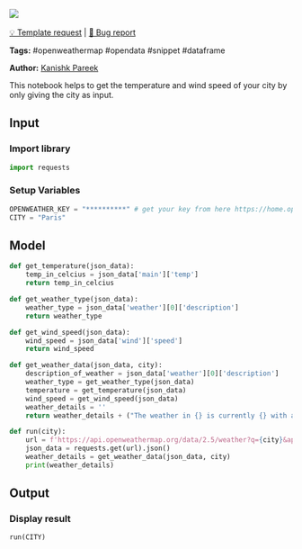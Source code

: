 <a href="https://app.naas.ai/user-redirect/naas/downloader?url=https://raw.githubusercontent.com/jupyter-naas/awesome-notebooks/master/OpenWeatherMap/OpenWeatherMap_Get_City_temperature_weather-type_wind-speed.ipynb" target="_parent"><img src="https://naasai-public.s3.eu-west-3.amazonaws.com/open_in_naas.svg"/></a><br><br><a href="https://github.com/jupyter-naas/awesome-notebooks/issues/new?assignees=&labels=&template=template-request.md&title=Tool+-+Action+of+the+notebook+">💡 Template request</a> | <a href="https://github.com/jupyter-naas/awesome-notebooks/issues/new?assignees=&labels=&template=bug_report.md&title=OpenWeatherMap+-+Get+City+temperature+weather-type+wind-speed:+Error+short+description">🚨 Bug report</a>

**Tags:** #openweathermap #opendata #snippet #dataframe

**Author:** [Kanishk Pareek](https://in.linkedin.com/in/kanishkpareek)

This notebook helps to get the temperature and wind speed of your city by only giving the city as input.

## Input
### Import library


```python
import requests
```

### Setup Variables


```python
OPENWEATHER_KEY = "**********" # get your key from here https://home.openweathermap.org/api_keys (it takes couples of minutes)
CITY = "Paris"
```

## Model


```python
def get_temperature(json_data):
    temp_in_celcius = json_data['main']['temp']
    return temp_in_celcius

def get_weather_type(json_data):
    weather_type = json_data['weather'][0]['description']
    return weather_type

def get_wind_speed(json_data):
    wind_speed = json_data['wind']['speed']
    return wind_speed

def get_weather_data(json_data, city):
    description_of_weather = json_data['weather'][0]['description']
    weather_type = get_weather_type(json_data)
    temperature = get_temperature(json_data)
    wind_speed = get_wind_speed(json_data)
    weather_details = ''
    return weather_details + ("The weather in {} is currently {} with a temperature of {} degrees and wind speeds reaching {} km/ph".format(city, weather_type, temperature, wind_speed))

def run(city):
    url = f'https://api.openweathermap.org/data/2.5/weather?q={city}&appid={OPENWEATHER_KEY}&units=metric'
    json_data = requests.get(url).json()
    weather_details = get_weather_data(json_data, city)
    print(weather_details)
```

## Output

### Display result


```python
run(CITY)
```
